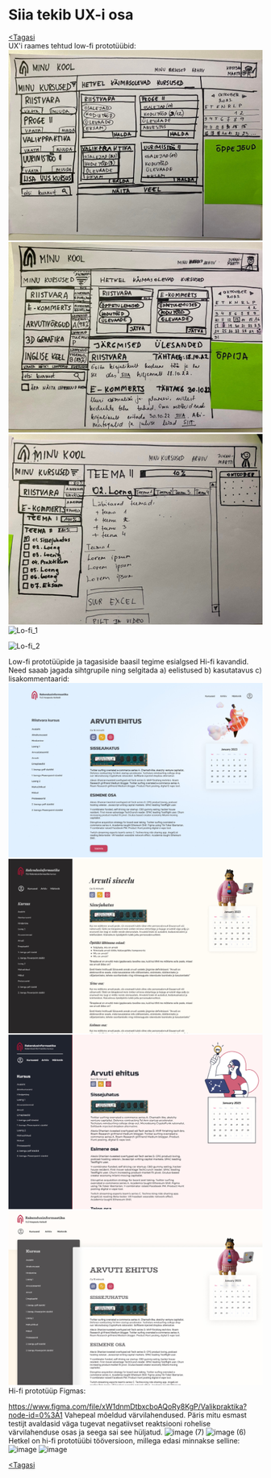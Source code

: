# Siia tekib UX-i osa

[<Tagasi](../../README.md)  
UX'i raames tehtud low-fi prototüübid:  
![ux low](images/ux_1.jpg)  
![ux low](images/ux_2.jpg)  
![ux low](images/ux_3.jpg)
![Lo-fi_1](https://user-images.githubusercontent.com/79322409/197582209-b68d7886-448a-46ac-8e03-6543ba9b21ed.jpg)

![Lo-fi_2](https://user-images.githubusercontent.com/79322409/197582231-077d0b72-5393-4d4d-83cb-c0454b6f32ee.jpg)

Low-fi prototüüpide ja tagasiside baasil tegime esialgsed Hi-fi kavandid. Need saaab jagada sihtgrupile ning selgitada a) eelistused b) kasutatavus c) lisakommentaarid:  
![hi-fi](images/hi-fi-1.jpg)
![hi-fi](images/hi-fi-2.jpg)
![hi-fi](images/hi-fi-3.jpg)
![hi-fi](images/hi-fi-4.jpg)
Hi-fi prototüüp Figmas:

https://www.figma.com/file/xW1dnmDtbxcboAQoRy8KgP/Valikpraktika?node-id=0%3A1
Vahepeal mõeldud värvilahendused. Päris mitu esmast testijt avaldasid väga tugevat negatiivset reaktsiooni rohelise värvilahenduse osas ja seega sai see hüljatud.
![image (7)](https://user-images.githubusercontent.com/79322409/205870638-4ab96599-7ef9-4c5c-bcff-6a05ac3a67da.png)
![image (6)](https://user-images.githubusercontent.com/79322409/205870642-ed8c3c58-b314-4c72-9e3d-c6542c56757f.png)
Hetkel on hi-fi prototüübi tööversioon, millega edasi minnakse selline:
![image](https://user-images.githubusercontent.com/79322409/205871508-7a3d54b0-feab-4b23-8b88-680e4b0a75d2.png)
![image](https://user-images.githubusercontent.com/79322409/205871577-cd34bf2f-f8d5-429f-aac7-2920fcf98129.png)


[<Tagasi](../../README.md)
